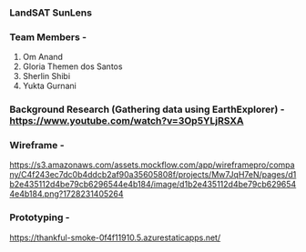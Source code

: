 ### LandSAT SunLens

### Team Members -
1) Om Anand
2) Gloria Themen dos Santos
3) Sherlin Shibi
4) Yukta Gurnani

### Background Research (Gathering data using EarthExplorer) - https://www.youtube.com/watch?v=3Op5YLjRSXA

### Wireframe -
https://s3.amazonaws.com/assets.mockflow.com/app/wireframepro/company/C4f243ec7dc0b4ddcb2af90a35605808f/projects/Mw7JqH7eN/pages/d1b2e435112d4be79cb6296544e4b184/image/d1b2e435112d4be79cb6296544e4b184.png?1728231405264

### Prototyping -
https://thankful-smoke-0f4f11910.5.azurestaticapps.net/





